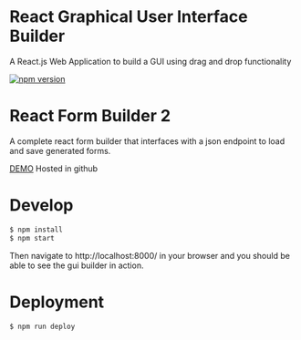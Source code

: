 # React Graphical User Interface Builder
A React.js Web Application to build a GUI using drag and drop functionality

[![npm version](https://badge.fury.io/js/react-form-builder2.svg)](//npmjs.com/package/react-form-builder2)
# React Form Builder 2
A complete react form builder that interfaces with a json endpoint to load and save generated forms.

[DEMO](https://swaroop325.github.io/gui-builder-react/) Hosted in github

# Develop
```bash
$ npm install
$ npm start
```
Then navigate to http://localhost:8000/ in your browser and you should be able to see the gui builder in action.

# Deployment

```bash
$ npm run deploy
```
